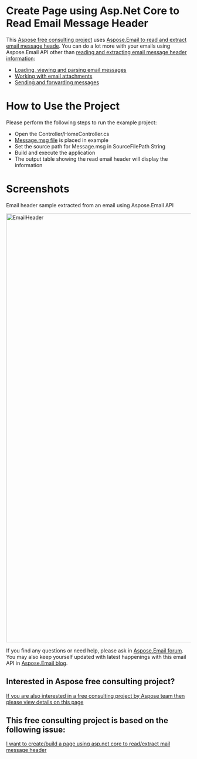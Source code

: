 # Create Page using Asp.Net Core to Read Email Message Header

This [Aspose free consulting project](https://aspose-free-consulting.github.io/) uses [Aspose.Email to read and extract email message heade](https://products.aspose.com/email). You can do a lot more with your emails using Aspose.Email API other than [reading and extracting email message header information](https://github.com/aspose-free-consulting/create-page-using-asp.net-core-to-read-email-message-header/blob/master/EmailHeader/Controllers/HomeController.cs): 

* [Loading, viewing and parsing email messages](https://docs.aspose.com/display/emailnet/Loading%2C+Viewing+and+Parsing+MSG+file)
* [Working with email attachments](https://docs.aspose.com/display/emailnet/Working+with+Message+Attachments)
* [Sending and forwarding messages](https://docs.aspose.com/display/emailnet/Sending+and+Forwarding+Messages)


# How to Use the Project

Please perform the following steps to run the example project:

* Open the Controller/HomeController.cs
* [Message.msg file](https://github.com/aspose-free-consulting/create-page-using-asp.net-core-to-read-email-message-header/blob/master/Message.msg) is placed in example
* Set the source path for Message.msg in SourceFilePath String
* Build and execute the application
* The output table showing the read email header will display the information


# Screenshots

Email header sample extracted from an email using Aspose.Email API

<img width="1165" alt="EmailHeader" src="https://user-images.githubusercontent.com/1214951/68670573-0e70be80-056f-11ea-95c9-1a2a7cad08f6.png">



If you find any questions or need help, please ask in [Aspose.Email forum](https://forum.aspose.com/c/email/). You may also keep yourself updated with latest happenings with this email API in [Aspose.Email blog](https://blog.aspose.com/category/email). 

## Interested in Aspose free consulting project?
[If you are also interested in a free consulting project by Aspose team then please view details on this page](https://aspose-free-consulting.github.io/)


## This free consulting project is based on the following issue: 
[I want to create/build a page using asp.net core to read/extract mail message header](https://github.com/aspose-free-consulting/projects/issues/19)
